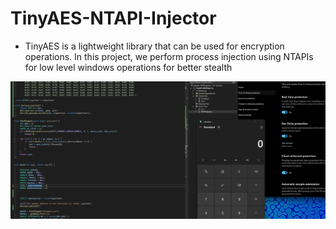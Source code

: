 # TinyAES-NTAPI-Injector

- TinyAES is a lightweight library that can be used for encryption operations. In this project, we perform process injection using NTAPIs for low level windows operations for better stealth

![Running Code](img.jpg)
